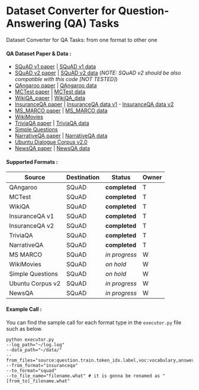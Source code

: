 # Dataset Converter for Question-Answering (QA) Tasks 
Dataset Converter for QA Tasks: from one format to other one

#### QA Dataset Paper & Data :

* [SQuAD v1 paper](https://arxiv.org/pdf/1606.05250) | [SQuAD v1 data](https://github.com/rajpurkar/SQuAD-explorer/blob/master/dataset)
* [SQuAD v2 paper](https://arxiv.org/abs/1806.03822) | [SQuAD v2 data](https://github.com/rajpurkar/SQuAD-explorer/blob/master/dataset) (*NOTE: SQuAD v2 should be also compatible with this code [NOT TESTED]*) 
* [QAngaroo paper](https://transacl.org/ojs/index.php/tacl/article/viewFile/1325/299) | [QAngaroo data](http://bit.ly/2m0W32k)
* [MCTest paper](https://www.microsoft.com/en-us/research/wp-content/uploads/2016/11/MCTest_EMNLP2013.pdf) | [MCTest data](https://github.com/mcobzarenco/mctest/tree/master/data/MCTest)
* [WikiQA_paper](https://aclweb.org/anthology/D15-1237) | [WikiQA_data](https://www.microsoft.com/en-us/download/details.aspx?id=52419)
* [InsuranceQA paper](https://arxiv.org/abs/1508.01585) | [InsuranceQA data v1](https://github.com/shuzi/insuranceQA/tree/master/V1) - [InsuranceQA data v2](https://github.com/shuzi/insuranceQA/tree/master/V2) 
* [MS_MARCO paper](https://arxiv.org/pdf/1611.09268.pdf) | [MS_MARCO data](http://www.msmarco.org/dataset.aspx)
* [WikiMovies](https://arxiv.org/abs/1606.03126)
* [TriviaQA paper](https://arxiv.org/abs/1705.03551) | [TriviaQA data](http://nlp.cs.washington.edu/triviaqa/)
* [Simple Questions](https://arxiv.org/abs/1506.02075)
* [NarrativeQA paper](https://arxiv.org/abs/1712.07040) | [NarrativeQA data](https://github.com/deepmind/narrativeqa)
* [Ubuntu Dialogue Corpus v2.0](https://github.com/rkadlec/ubuntu-ranking-dataset-creator)
* [NewsQA paper](https://arxiv.org/abs/1611.09830) | [NewsQA data](https://datasets.maluuba.com/NewsQA)

#### Supported Formats :
Source | Destination | Status | Owner
------------ | ------------- | ------------- | -------------
QAngaroo| SQuAD| **completed**| T
MCTest| SQuAD| **completed**| T
WikiQA| SQuAD| **completed**| T
InsuranceQA v1| SQuAD| **completed**| T
InsuranceQA v2| SQuAD| **completed**| T
TriviaQA| SQuAD| **completed**| T
NarrativeQA| SQuAD| **completed**| T
MS MARCO| SQuAD| *in progress*| W
WikiMovies| SQuAD| *on hold*| W
Simple Questions| SQuAD| *on hold*| W
Ubuntu Corpus v2| SQuAD| *in progress*| W
NewsQA| SQuAD| *in progress*| W

#### Example Call :

You can find the sample call for each format type in the ``` executor.py ``` file such as below. 

```
python executor.py 
--log_path="~/log.log" 
--data_path="~/data/" 
--from_files="source:question.train.token_idx.label,voc:vocabulary,answer:answers.label.token_idx" 
--from_format="insuranceqa" 
--to_format="squad" 
--to_file_name="filename.what" # it is gonna be renamed as "[from_to]_filename.what"
```